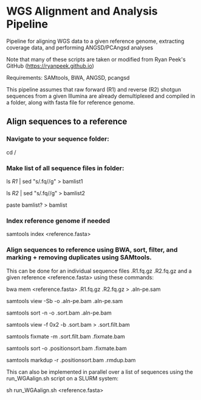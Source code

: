 # WGS Alignment and Analysis Pipeline
  
Pipeline for aligning WGS data to a given reference genome, extracting coverage data, and performing ANGSD/PCAngsd analyses

Note that many of these scripts are taken or modified from Ryan Peek's GitHub (https://ryanpeek.github.io)

Requirements: SAMtools, BWA, ANGSD, pcangsd

This pipeline assumes that raw forward (R1) and reverse (R2) shotgun sequences from a given Illumina are already demultiplexed and compiled in a folder, along with fasta file for reference genome.

## Align sequences to a reference

### Navigate to your sequence folder: 

cd /<sequencefolder>

### Make list of all sequence files in folder:

ls *R1* | sed "s/\.fq//g" > bamlist1

ls *R2* | sed "s/\.fq//g" > bamlist2

paste bamlist? > bamlist

### Index reference genome if needed

samtools index <reference.fasta>

### Align sequences to reference using BWA, sort, filter, and marking + removing duplicates using SAMtools.

This can be done for an individual sequence files <sample1>.R1.fq.gz <sample1>.R2.fq.gz and a given reference <reference.fasta> using these commands:

bwa mem <reference.fasta> <sample1>.R1.fq.gz <sample1>.R2.fq.gz > <sample1>.aln-pe.sam
	
samtools view -Sb -o <sample1>.aln-pe.bam <sample1>.aln-pe.sam

samtools sort -n -o <sample1>.sort.bam <sample1>.aln-pe.bam

samtools view -f 0x2 -b <sample1>.sort.bam > <sample1>.sort.filt.bam

samtools fixmate -m <sample1>.sort.filt.bam <sample1>.fixmate.bam

samtools sort -o <sample1>.positionsort.bam <sample1>.fixmate.bam

samtools markdup -r <sample1>.positionsort.bam <sample1>.rmdup.bam

This can also be implemented in parallel over a list of sequences <bamlist> using the run_WGAalign.sh script on a SLURM system:
  
sh run_WGAalign.sh <bamlist> <reference.fasta>

